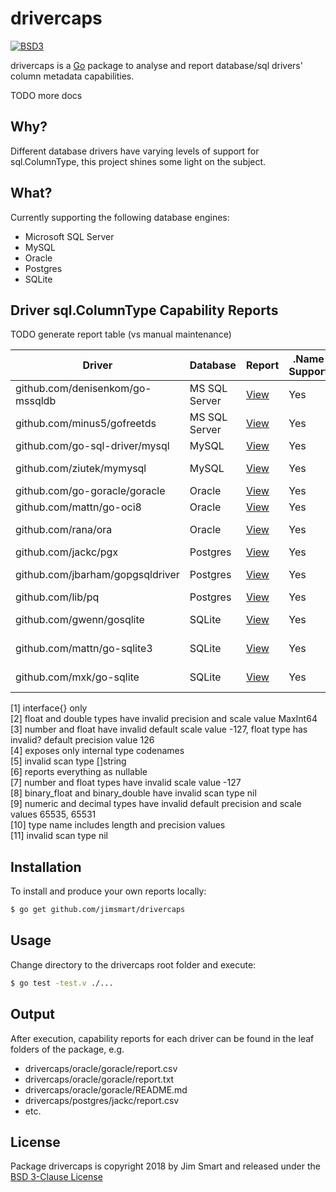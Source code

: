 # drivercaps

[![BSD3](https://img.shields.io/badge/license-BSD3-blue.svg?style=flat)](LICENSE.md)

drivercaps is a [Go](https://golang.org) package to analyse and report database/sql drivers' column metadata capabilities.

TODO more docs

## Why?

Different database drivers have varying levels of support for sql.ColumnType, this project shines some light on the subject.

## What?

Currently supporting the following database engines:

- Microsoft SQL Server
- MySQL
- Oracle
- Postgres
- SQLite

## Driver sql.ColumnType Capability Reports

TODO generate report table (vs manual maintenance)

Driver | Database | Report | .Name<br/>Support | .DBTypeName<br/>Support | .Nullable<br/>Support | .DecimalSize<br/>Support | .Length<br/>Support | .ScanType<br/>Support
---|---|---|---|---|---|---|---|---
github.com/denisenkom/go-mssqldb | MS SQL Server | [View](https://github.com/jimsmart/drivercaps/tree/master/mssql/denisenkom) | Yes | Yes | Yes | Yes | Yes | Typed
github.com/minus5/gofreetds | MS SQL Server | [View](https://github.com/jimsmart/drivercaps/tree/master/mssql/minus5) | Yes | No | No | No | No | Default &#91;1&#93;
github.com/go-sql-driver/mysql | MySQL | [View](https://github.com/jimsmart/drivercaps/tree/master/mysql/gosqldriver) | Yes | Yes | Yes | Mostly &#91;2&#93; | No | Typed
github.com/ziutek/mymysql | MySQL | [View](https://github.com/jimsmart/drivercaps/tree/master/mysql/ziutek) | Yes | No | No | No | No | Default &#91;1&#93;
github.com/go-goracle/goracle | Oracle | [View](https://github.com/jimsmart/drivercaps/tree/master/oracle/goracle) | Yes | Yes | Yes | Mostly &#91;3&#93; | Yes | Typed
github.com/mattn/go-oci8 | Oracle | [View](https://github.com/jimsmart/drivercaps/tree/master/oracle/mattn) | Yes | Invalid &#91;4&#93; | No | No | Yes | Invalid &#91;5&#93;
github.com/rana/ora | Oracle | [View](https://github.com/jimsmart/drivercaps/tree/master/oracle/rana) | Yes | Yes | Invalid &#91;6&#93; | Kinda &#91;7&#93; | Yes | Typed &#91;8&#93;
github.com/jackc/pgx | Postgres | [View](https://github.com/jimsmart/drivercaps/tree/master/postgres/jackc) | Yes | Yes | No | Kinda &#91;9&#93; | Yes | Typed
github.com/jbarham/gopgsqldriver | Postgres | [View](https://github.com/jimsmart/drivercaps/tree/master/postgres/jbarham) | Yes | No | No | No | No | Default &#91;1&#93;
github.com/lib/pq | Postgres | [View](https://github.com/jimsmart/drivercaps/tree/master/postgres/lib) | Yes | Yes | No | Kinda &#91;9&#93; | Yes | Typed
github.com/gwenn/gosqlite | SQLite | [View](https://github.com/jimsmart/drivercaps/tree/master/sqlite/gwenn) | Yes | Yes &#91;10&#93; | No | No | No | Invalid &#91;11&#93;
github.com/mattn/go-sqlite3 | SQLite | [View](https://github.com/jimsmart/drivercaps/tree/master/sqlite/mattn) | Yes | Yes &#91;10&#93; | Invalid &#91;6&#93; | No | No | Invalid &#91;11&#93;
github.com/mxk/go-sqlite | SQLite | [View](https://github.com/jimsmart/drivercaps/tree/master/sqlite/mxk) | Yes | No | No | No | No | Default &#91;1&#93;

&#91;1&#93; interface{} only<br/>
&#91;2&#93; float and double types have invalid precision and scale value MaxInt64<br/>
&#91;3&#93; number and float have invalid default scale value -127, float type has invalid? default precision value 126<br/>
&#91;4&#93; exposes only internal type codenames<br/>
&#91;5&#93; invalid scan type []string<br/>
&#91;6&#93; reports everything as nullable<br/>
&#91;7&#93; number and float types have invalid scale value -127<br/>
&#91;8&#93; binary_float and binary_double have invalid scan type nil<br/>
&#91;9&#93; numeric and decimal types have invalid default precision and scale values 65535, 65531<br/>
&#91;10&#93; type name includes length and precision values<br/>
&#91;11&#93; invalid scan type nil

## Installation

To install and produce your own reports locally:

```bash
$ go get github.com/jimsmart/drivercaps
```

## Usage

Change directory to the drivercaps root folder and execute:

```bash
$ go test -test.v ./...
```

## Output

After execution, capability reports for each driver can be found in the leaf folders of the package, e.g.

- drivercaps/oracle/goracle/report.csv
- drivercaps/oracle/goracle/report.txt
- drivercaps/oracle/goracle/README.md
- drivercaps/postgres/jackc/report.csv
- etc.

## License

Package drivercaps is copyright 2018 by Jim Smart and released under the [BSD 3-Clause License](LICENSE.md)
